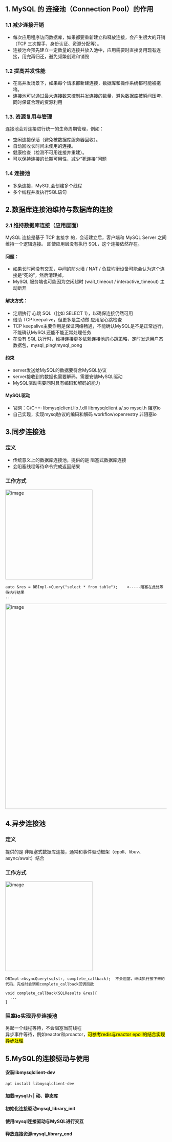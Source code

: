 ## 1. MySQL 的 连接池（Connection Pool）的作用
### 1.1 减少连接开销
- 每次应用程序访问数据库，如果都要重新建立和释放连接，会产生很大的开销（TCP 三次握手、身份认证、资源分配等）。
- 连接池会预先建立一定数量的连接并放入池中，应用需要时直接复用现有连接，用完再归还，避免频繁创建和销毁

### 1.2 提高并发性能
- 在高并发场景下，如果每个请求都新建连接，数据库和操作系统都可能被拖垮。
- 连接池可以通过最大连接数来控制并发连接的数量，避免数据库被瞬间压垮，同时保证合理的资源利用

### 1.3. 资源复用与管理
连接池会对连接进行统一的生命周期管理，例如：
- 空闲连接保活（避免被数据库服务器回收）。
- 自动回收长时间未使用的连接。
- 健康检查（检测不可用连接并重建）。
- 可以保持连接的长期可用性，减少“死连接”问题
### 1.4 连接池
- 多条连接，MySQL会创建多个线程
- 多个线程并发执行SQL语句


## 2.数据库连接池维持与数据库的连接
### 2.1 维持数据库连接（应用层面）
MySQL 连接是基于 TCP 套接字 的，会话建立后，客户端和 MySQL Server 之间维持一个逻辑连接。
即使应用层没有执行 SQL，这个连接依然存在。
#### 问题：
- 如果长时间没有交互，中间的防火墙 / NAT / 负载均衡设备可能会认为这个连接是“死的”，然后清理掉。
- MySQL 服务端也可能因为空闲超时 (wait_timeout / interactive_timeout) 主动断开
#### 解决方式：
- 定期执行 心跳 SQL（比如 SELECT 1），以确保连接仍然可用
- 借助 TCP keepalive，但更多是主动做 应用层心跳检查
- TCP keepalive主要作用是保证网络畅通，不能确认MySQL是不是正常运行，不能确认MySQL还能不能正常处理任务
- 在没有 SQL 执行时，维持连接更多依赖连接池的心跳策略，定时发送用户态数据包，mysql_ping\mysql_pong

#### 约束
- server发送给MySQL的数据要符合MySQL协议
- server接收到的数据也需要解码，需要安装MySQL驱动
- MySQL驱动需要同时具有编码和解码的能力

#### MySQL驱动
- 官网：C/C++: libmysqlclient.lib /.dll   libmysqlclient.a/.so   mysql.h  阻塞io
- 自己实现，实现mysql协议的编码和解码  workflow\openrestry  非阻塞io


## 3.同步连接池
### 定义
- 传统意义上的数据库连接池，提供的是 阻塞式数据库连接
- 会阻塞线程等待命令完成返回结果
### 工作方式

<img width="272" height="281" alt="image" src="https://github.com/user-attachments/assets/7a7016e1-da39-461c-8272-d36d77a4a87b" />

<br>

```
auto &res = DBImpl->Query("select * from table");    <-----阻塞在此处等待执行结果
...
```

<img width="784" height="642" alt="image" src="https://github.com/user-attachments/assets/c00eefcb-2d2e-4fbf-b256-dc7d68e21406" />


## 4.异步连接池
### 定义
提供的是 非阻塞式数据库连接，通常和事件驱动框架（epoll、libuv、async/await）结合

### 工作方式

<img width="272" height="281" alt="image" src="https://github.com/user-attachments/assets/ca3a211a-250a-4c9a-942e-8708c74307ea" />

<br>

```
DBImpl->AsyncQuery(sqlstr, complete_callback);  不会阻塞，继续执行接下来的代码，完成时会调用complete_callback回调函数

void complete_callback(SQLResults &res){
  ...
}

```
### 阻塞io实现异步连接池
另起一个线程等待，不会阻塞当前线程<br>
异步事件等待，例如reactor和proactor，<mark>可参考redis与reactor epoll的结合实现异步处理</mark>

## 5.MySQL的连接驱动与使用
#### 安装libmysqlclient-dev
```bash
apt install libmysqlclient-dev
```
#### 加载mysql.h | 动、静态库

#### 初始化连接驱动mysql_library_init

#### 使用mysql连接驱动与MySQL进行交互
#### 释放连接资源mysql_library_end
